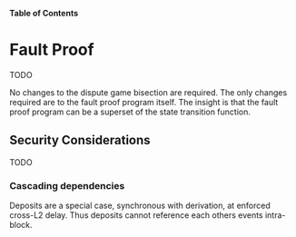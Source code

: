<!-- START doctoc generated TOC please keep comment here to allow auto update -->
<!-- DON'T EDIT THIS SECTION, INSTEAD RE-RUN doctoc TO UPDATE -->
**Table of Contents**

<!-- END doctoc generated TOC please keep comment here to allow auto update -->

# Fault Proof

TODO

No changes to the dispute game bisection are required. The only changes required are to the fault proof program itself.
The insight is that the fault proof program can be a superset of the state transition function.

## Security Considerations

TODO

### Cascading dependencies

Deposits are a special case, synchronous with derivation, at enforced cross-L2 delay.
Thus deposits cannot reference each others events intra-block.


